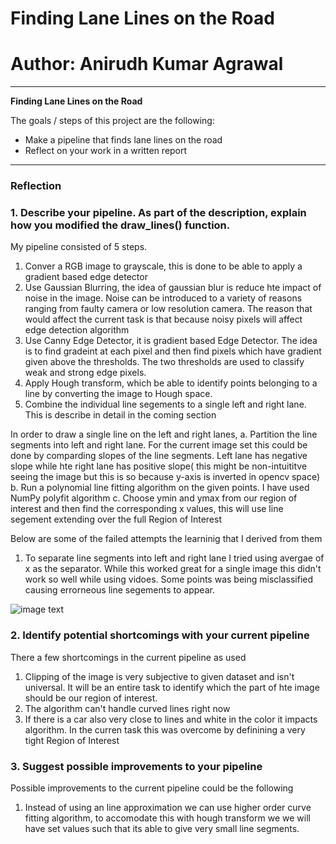 # **Finding Lane Lines on the Road** 
# Author: Anirudh Kumar Agrawal
---

**Finding Lane Lines on the Road**

The goals / steps of this project are the following:
* Make a pipeline that finds lane lines on the road
* Reflect on your work in a written report

---

### Reflection

### 1. Describe your pipeline. As part of the description, explain how you modified the draw_lines() function.

My pipeline consisted of 5 steps.
1. Conver a RGB image to grayscale, this is done to be able to apply a gradient based edge detector
2. Use Gaussian Blurring, the idea of gaussian blur is reduce hte impact of noise in the image. Noise can be introduced to a variety of reasons ranging from faulty camera or low resolution camera. The reason that would affect the current task is that because noisy pixels will affect edge detection algorithm
3. Use Canny Edge Detector, it is gradient based Edge Detector. The idea is to find gradeint at each pixel and then find pixels which have gradient given above the thresholds. The two thresholds are used to classify weak and strong edge pixels.
4. Apply Hough transform, which be able to identify points belonging to a line by converting the image to Hough space.
5. Combine the individual line segements to a single left and right lane. This is describe in detail in the coming section

In order to draw a single line on the left and right lanes,
a. Partition the line segments into left and right lane. For the current image set this could be done by comparding slopes of the line segments. Left lane has negative slope while hte right lane has positive slope( this might be non-intuititve seeing the image but this is so because y-axis is inverted in opencv space)
b. Run a polynomial line fitting algorithm on the given points. I have used NumPy polyfit algorithm
c. Choose ymin and ymax from our region of interest and then find the corresponding x values, this will use line segement extending over the full Region of Interest

Below are some of the failed attempts the learninig that I derived from them
1. To separate line segments into left and right lane I tried using avergae of x as the separator. While this worked great for a single image this didn't work so well while using vidoes. Some points was being misclassified causing errorneous line segements to appear.

![image text](test_image_output/solidWhiteRight.jpg "Lane for Solid White Right")

### 2. Identify potential shortcomings with your current pipeline

There a few shortcomings in the current pipeline as used
1. Clipping of the image is very subjective to given dataset and isn't universal. It will be an entire task to identify which the part of hte image should be our region of interest.
2. The algorithm can't handle curved lines right now
3. If there is a car also very close to lines and white in the color it impacts algorithm. In the curren task this was overcome by definining a very tight Region of Interest

### 3. Suggest possible improvements to your pipeline

Possible improvements to the current pipeline could be the following
1. Instead of using an line approximation we can use higher order curve fitting algorithm, to accomodate this with hough transform we we will have set values such that its able to give very small line segments.
